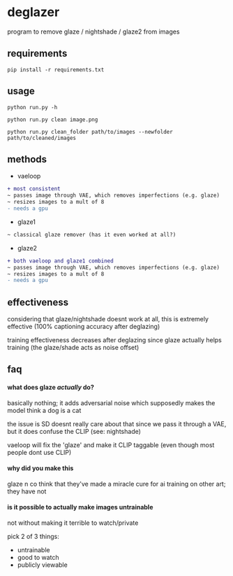 # deglazer

program to remove glaze / nightshade / glaze2 from images

## requirements
```
pip install -r requirements.txt
```

## usage
```
python run.py -h

python run.py clean image.png

python run.py clean_folder path/to/images --newfolder path/to/cleaned/images
```

## methods
- vaeloop
```diff
+ most consistent
~ passes image through VAE, which removes imperfections (e.g. glaze)
~ resizes images to a mult of 8
- needs a gpu
```
- glaze1
```diff
~ classical glaze remover (has it even worked at all?)
```
- glaze2
```diff
+ both vaeloop and glaze1 combined
~ passes image through VAE, which removes imperfections (e.g. glaze)
~ resizes images to a mult of 8
- needs a gpu
```

## effectiveness

considering that glaze/nightshade doesnt work at all, this is extremely effective (100% captioning accuracy after deglazing)

training effectiveness decreases after deglazing since glaze actually helps training (the glaze/shade acts as noise offset)

## faq

#### what does glaze *actually* do?
basically nothing; it adds adversarial noise which supposedly makes the model think a dog is a cat

the issue is SD doesnt really care about that since we pass it through a VAE, but it does confuse the CLIP (see: nightshade)

vaeloop will fix the 'glaze' and make it CLIP taggable (even though most people dont use CLIP)

#### why did you make this
glaze n co think that they've made a miracle cure for ai training on other art; they have not

#### is it possible to actually make images untrainable
not without making it terrible to watch/private

pick 2 of 3 things:
- untrainable
- good to watch
- publicly viewable

